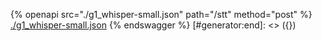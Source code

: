 [#generator:start]: <> ({ "template": "openapi" })
{% openapi src="./g1_whisper-small.json" path="/stt" method="post" %}
[./g1_whisper-small.json](./g1_whisper-small.json)
{% endswagger %}
[#generator:end]: <> ({})